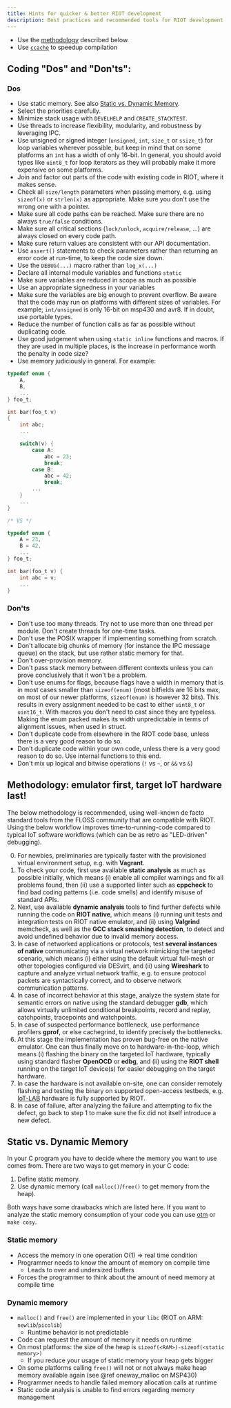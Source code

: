 ```yaml
---
title: Hints for quicker & better RIOT development
description: Best practices and recommended tools for RIOT development
---
```


* Use the [methodology](#methodology-emulator-first-target-iot-hardware-last) described below.
* Use [`ccache`](/build-system/advanced_build_system_tricks/#speed-up-builds-with-ccache) to speedup compilation

## Coding "Dos" and "Don'ts":

### Dos
 * Use static memory. See also [Static vs. Dynamic Memory](#static-vs-dynamic-memory).
 * Select the priorities carefully.
 * Minimize stack usage with `DEVELHELP` and `CREATE_STACKTEST`.
 * Use threads to increase flexibility, modularity, and robustness by leveraging IPC.
 * Use unsigned or signed integer (`unsigned`, `int`, `size_t` or `ssize_t`) for loop variables wherever possible, but keep in mind that on some platforms an `int` has a width of only 16-bit. In general, you should avoid types like `uint8_t` for loop iterators as they will probably make it more expensive on some platforms.
 * Join and factor out parts of the code with existing code in RIOT, where it makes sense.
 * Check all `size/length` parameters when passing memory, e.g. using `sizeof(x)` or `strlen(x)` as appropriate. Make sure you don't use the wrong one with a pointer.
 * Make sure all code paths can be reached. Make sure there are no always `true/false` conditions.
 * Make sure all critical sections (`lock/unlock`, `acquire/release`, ...) are always closed on every code path.
 * Make sure return values are consistent with our API documentation.
 * Use `assert()` statements to check parameters rather than returning an error code at run-time, to keep the code size down.
 * Use the `DEBUG(...)` macro rather than `log_x(...)`
 * Declare all internal module variables and functions `static`
 * Make sure variables are reduced in scope as much as possible
 * Use an appropriate signedness in your variables
 * Make sure the variables are big enough to prevent overflow. Be aware that the code may run on platforms with different sizes of variables. For example, `int/unsigned` is only 16-bit on msp430 and avr8. If in doubt, use portable types.
 * Reduce the number of function calls as far as possible without duplicating code.
 * Use good judgement when using `static inline` functions and macros. If they are used in multiple places, is the increase in performance worth the penalty in code size?
 * Use memory judiciously in general. For example:
```c
typedef enum {
    A,
    B,
    ...
} foo_t;

int bar(foo_t v)
{
    int abc;
    ...

    switch(v) {
        case A:
            abc = 23;
            break;
        case B:
            abc = 42;
            break;
        ...
    }
    ...
}

/* VS */

typedef enum {
    A = 23,
    B = 42,
    ...
} foo_t;

int bar(foo_t v) {
    int abc = v;
    ...
}
```

### Don'ts
 * Don't use too many threads. Try not to use more than one thread per module. Don't create threads for one-time tasks.
 * Don't use the POSIX wrapper if implementing something from scratch.
 * Don't allocate big chunks of memory (for instance the IPC message queue) on the stack, but use rather static memory for that.
 * Don't over-provision memory.
 * Don't pass stack memory between different contexts unless you can prove conclusively that it won't be a problem.
 * Don't use enums for flags, because flags have a width in memory that is in most cases smaller than `sizeof(enum)` (most bitfields are 16 bits max, on most of our newer platforms, `sizeof(enum)` is however 32 bits). This results in every assignment needed to be cast to either `uint8_t` or `uint16_t`. With macros you don't need to cast since they are typeless. Making the enum packed makes its width unpredictable in terms of alignment issues, when used in struct.
 * Don't duplicate code from elsewhere in the RIOT code base, unless there is a very good reason to do so.
 * Don't duplicate code within your own code, unless there is a very good reason to do so. Use internal functions to this end.
 * Don't mix up logical and bitwise operations (`!` vs `~`, or `&&` vs `&`)

## Methodology: emulator first, target IoT hardware last!

The below methodology is recommended, using well-known de facto standard tools from the FLOSS community that are compatible with RIOT. Using the below workflow improves time-to-running-code compared to typical IoT software workflows (which can be as retro as "LED-driven" debugging).

0. For newbies, preliminaries are typically faster with the provisioned virtual environment setup, e.g. with **Vagrant**.
1. To check your code, first use available **static analysis** as much as possible initially, which means (i) enable all compiler warnings and fix all problems found, then (ii) use a supported linter such as **cppcheck** to find bad coding patterns (i.e. code smells) and identify misuse of standard APIs.
2. Next, use available **dynamic analysis** tools to find further defects while running the code on **RIOT native**, which means (i) running unit tests and integration tests on RIOT native emulator, and (ii) using **Valgrind** memcheck, as well as the **GCC stack smashing detection**, to detect and avoid undefined behavior due to invalid memory access.
3. In case of networked applications or protocols, test **several instances of native** communicating via a virtual network mimicking the targeted scenario, which means (i) either using the default virtual full-mesh or other topologies configured via DESvirt, and (ii) using **Wireshark** to capture and analyze virtual network traffic, e.g. to ensure protocol packets are syntactically correct, and to observe network communication patterns.
4. In case of incorrect behavior at this stage, analyze the system state for semantic errors on native using the standard debugger **gdb**, which allows virtually unlimited conditional breakpoints, record and replay, catchpoints, tracepoints and watchpoints.
5. In case of suspected performance bottleneck, use performance profilers **gprof**, or else cachegrind, to identify precisely the bottlenecks.
6. At this stage the implementation has proven bug-free on the native emulator. One can thus finally move on to  hardware-in-the-loop, which means (i) flashing the binary on the targeted IoT hardware, typically using standard flasher **OpenOCD** or **edbg**, and (ii) using the **RIOT shell** running on the target IoT device(s) for easier debugging on the target hardware.
7. In case the hardware is not available on-site, one can consider remotely flashing and testing the binary on supported open-access testbeds, e.g. [IoT-LAB](https://www.iot-lab.info) hardware is fully supported by RIOT.
8. In case of failure, after analyzing the failure and attempting to fix the defect, go back to step 1 to make sure the fix did not itself introduce a new defect.

## Static vs. Dynamic Memory

In your C program you have to decide where the memory you want to use comes from.
There are two ways to get memory in your C code:

1. Define static memory.
2. Use dynamic memory (call `malloc()`/`free()` to get memory from the heap).

Both ways have some drawbacks which are listed here.
If you want to analyze the static memory consumption of your code you can use [otm](https://github.com/LudwigOrtmann/otm) or `make cosy`.

### Static memory
* Access the memory in one operation O(1) ⇒ real time condition
* Programmer needs to know the amount of memory on compile time
  * Leads to over and undersized buffers
* Forces the programmer to think about the amount of need memory at compile time

### Dynamic memory
* `malloc()` and `free()` are implemented in your `libc` (RIOT on ARM: `newlib`/`picolib`)
  * Runtime behavior is not predictable
* Code can request the amount of memory it needs on runtime
* On most platforms: the size of the heap is `sizeof(<RAM>)-sizeof(<static memory>)`
  * If you reduce your usage of static memory your heap gets bigger
* On some platforms calling  `free()` will not or not always make heap memory available again (see @ref oneway_malloc on MSP430)
* Programmer needs to handle failed memory allocation calls at runtime
* Static code analysis is unable to find errors regarding memory management
